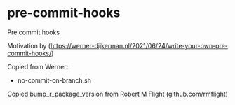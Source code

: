 # pre-commit-hooks
Pre commit hooks

Motivation by (https://werner-dijkerman.nl/2021/06/24/write-your-own-pre-commit-hooks/)

Copied from Werner:

- no-commit-on-branch.sh

Copied bump_r_package_version from Robert M Flight (github.com/rmflight)
